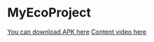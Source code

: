 # MyEcoProject
[You can download APK here](https://drive.google.com/file/d/1SrKJh98n2y-S7fj8t4upiNLOQjI2cl7_/view?usp=sharing)
[Content video here](https://drive.google.com/file/d/1OiQZBNZSgbWk8Ik2Qq634TyIUgpnsEWg/view?usp=sharing)
